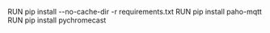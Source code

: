 
RUN pip install --no-cache-dir -r requirements.txt
RUN pip install paho-mqtt
RUN pip install pychromecast